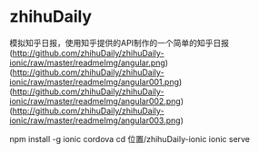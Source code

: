 # zhihuDaily
模拟知乎日报，使用知乎提供的API制作的一个简单的知乎日报
(http://github.com/zhihuDaily/zhihuDaily-ionic/raw/master/readmeImg/angular.png)
(http://github.com/zhihuDaily/zhihuDaily-ionic/raw/master/readmeImg/angular001.png)
(http://github.com/zhihuDaily/zhihuDaily-ionic/raw/master/readmeImg/angular002.png)
(http://github.com/zhihuDaily/zhihuDaily-ionic/raw/master/readmeImg/angular003.png)

npm install -g ionic cordova
cd 位置/zhihuDaily-ionic
ionic serve
